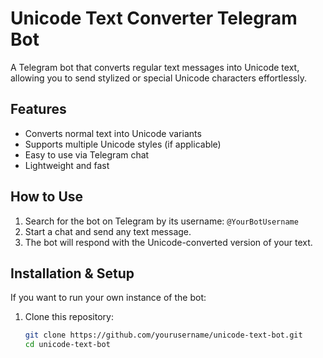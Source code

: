 # Unicode Text Converter Telegram Bot

A Telegram bot that converts regular text messages into Unicode text, allowing you to send stylized or special Unicode characters effortlessly.

## Features

- Converts normal text into Unicode variants
- Supports multiple Unicode styles (if applicable)
- Easy to use via Telegram chat
- Lightweight and fast

## How to Use

1. Search for the bot on Telegram by its username: `@YourBotUsername`
2. Start a chat and send any text message.
3. The bot will respond with the Unicode-converted version of your text.

## Installation & Setup

If you want to run your own instance of the bot:

1. Clone this repository:
   ```bash
   git clone https://github.com/yourusername/unicode-text-bot.git
   cd unicode-text-bot
